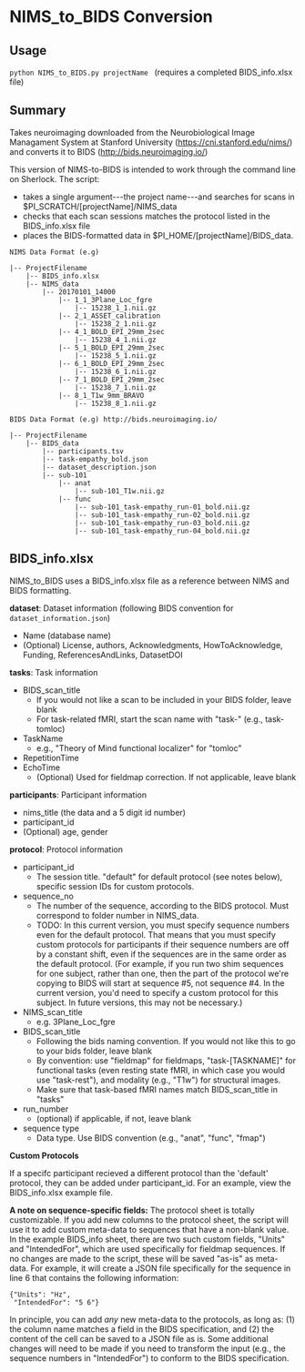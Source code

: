 # NIMS_to_BIDS Conversion

## Usage

```python NIMS_to_BIDS.py projectName ```
(requires a completed BIDS_info.xlsx file)

## Summary

Takes neuroimaging downloaded from the Neurobiological Image Managament System at Stanford University (https://cni.stanford.edu/nims/) and converts it to BIDS (http://bids.neuroimaging.io/)

This version of NIMS-to-BIDS is intended to work through the command line on Sherlock. The script:
* takes a single argument---the project name---and searches for scans in $PI_SCRATCH/[projectName]/NIMS_data
* checks that each scan sessions matches the protocol listed in the BIDS_info.xlsx file
* places the BIDS-formatted data in $PI_HOME/[projectName]/BIDS_data.


```
NIMS Data Format (e.g)

|-- ProjectFilename
    |-- BIDS_info.xlsx
    |-- NIMS_data
        |-- 20170101_14000
            |-- 1_1_3Plane_Loc_fgre
                |-- 15238_1_1.nii.gz
            |-- 2_1_ASSET_calibration
                |-- 15238_2_1.nii.gz
            |-- 4_1_BOLD_EPI_29mm_2sec
                |-- 15238_4_1.nii.gz
            |-- 5_1_BOLD_EPI_29mm_2sec
                |-- 15238_5_1.nii.gz
            |-- 6_1_BOLD_EPI_29mm_2sec
                |-- 15238_6_1.nii.gz
            |-- 7_1_BOLD_EPI_29mm_2sec
                |-- 15238_7_1.nii.gz
            |-- 8_1_T1w_9mm_BRAVO
                |-- 15238_8_1.nii.gz

BIDS Data Format (e.g) http://bids.neuroimaging.io/

|-- ProjectFilename
    |-- BIDS_data
        |-- participants.tsv
        |-- task-empathy_bold.json
        |-- dataset_description.json
        |-- sub-101
            |-- anat
                |-- sub-101_T1w.nii.gz
            |-- func
                |-- sub-101_task-empathy_run-01_bold.nii.gz
                |-- sub-101_task-empathy_run-02_bold.nii.gz
                |-- sub-101_task-empathy_run-03_bold.nii.gz
                |-- sub-101_task-empathy_run-04_bold.nii.gz
```

## BIDS_info.xlsx

NIMS_to_BIDS uses a BIDS_info.xlsx file as a reference between NIMS and BIDS formatting. 

**dataset**: Dataset information (following BIDS convention for `dataset_information.json`)

 * Name (database name)
 * (Optional) License, authors, Acknowledgments, HowToAcknowledge, Funding, ReferencesAndLinks, DatasetDOI

**tasks**: Task information

* BIDS_scan_title
  * If you would not like a scan to be included in your BIDS folder, leave blank
  * For task-related fMRI, start the scan name with "task-" (e.g., task-tomloc)
* TaskName
    * e.g., "Theory of Mind functional localizer" for "tomloc"
* RepetitionTime
* EchoTime
  * (Optional) Used for fieldmap correction. If not applicable, leave blank

**participants**: Participant information

  * nims_title (the data and a 5 digit id number)
  * participant_id
  * (Optional) age, gender

**protocol**: Protocol information

* participant_id
  * The session title. "default" for default protocol (see notes below), specific session IDs for custom protocols.
* sequence_no
  * The number of the sequence, according to the BIDS protocol. Must correspond to folder number in NIMS_data.
  * TODO: In this current version, you must specify sequence numbers even for the default protocol. That means that you must specify custom protocols for participants if their sequence numbers are off by a constant shift, even if the sequences are in the same order as the default protocol. (For example, if you run two shim sequences for one subject, rather than one, then the part of the protocol we're copying to BIDS will start at sequence #5, not sequence #4. In the current version, you'd need to specify a custom protocol for this subject. In future versions, this may not be necessary.)
* NIMS_scan_title
  * e.g. 3Plane_Loc_fgre
* BIDS_scan_title 
  * Following the bids naming convention. If you would not like this to go to your bids folder, leave blank
  * By convention: use "fieldmap" for fieldmaps, "task-[TASKNAME]" for functional tasks (even resting state fMRI, in which case you would use "task-rest"), and modality (e.g., "T1w") for structural images.
  * Make sure that task-based fMRI names match BIDS_scan_title in "tasks"
* run_number
  * (optional) if applicable, if not, leave blank
* sequence type
  * Data type. Use BIDS convention (e.g., "anat", "func", "fmap")

**Custom Protocols**

If a specifc participant recieved a different protocol than the 'default' protocol, they can be added under participant_id. For an example, view the BIDS_info.xlsx example file. 



**A note on sequence-specific fields:**
The protocol sheet is totally customizable. If you add new columns to the protocol sheet, the script will use it to add custom meta-data to sequences that have a non-blank value. In the example BIDS_info sheet, there are two such custom fields, "Units" and "IntendedFor", which are used specifically for fieldmap sequences. If no changes are made to the script, these will be saved "as-is" as meta-data. For example, it will create a JSON file specifically for the sequence in line 6 that contains the following information:

```
{"Units": "Hz",
 "IntendedFor": "5 6"}
```

In principle, you can add *any* new meta-data to the protocols, as long as: (1) the column name matches a field in the BIDS specification, and (2) the content of the cell can be saved to a JSON file as is. Some additional changes will need to be made if you need to transform the input (e.g., the sequence numbers in "IntendedFor") to conform to the BIDS specification.

